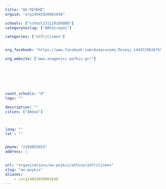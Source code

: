 ```yaml
---
title: "ΑΟ ΠΕΥΚΗΣ"
orguid: "org14042020001648"

schools: ["school231120180808"]
categorynoslug: ["Αθλητισμός"]

categories: ["athlitismos"]


org_facebook: "https://www.facebook.com/Αναγεννηση-Πευκης-144472962675934/"

org_website: ["www.anagenisi-pefkis.gr/"]







count_schools: "0"
logo: ""

description: ""
cities: ["Αθήνα"]



long: ""
lat : ""


phone: "2108055853"
address: |
    

url: "organisations/ao-peykis/athina/athlitismos"
slug: "ao-peykis"
aliases:
    - /org14042020001648
---
```



